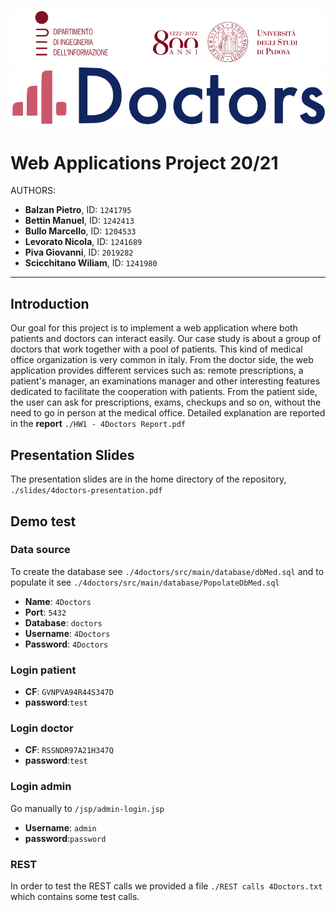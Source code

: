 ![alt text](4doctors/top.png)
![alt text](4doctors/logo.png)

# Web Applications Project 20/21

AUTHORS:

- **Balzan Pietro**, ID: `1241795`
- **Bettin Manuel**, ID: `1242413`
- **Bullo Marcello**, ID: `1204533`
- **Levorato Nicola**, ID: `1241689`
- **Piva Giovanni**, ID: `2019282`
- **Scicchitano Wiliam**, ID: `1241980`

---------------------


## Introduction
Our goal for this project is to implement a web application where both patients and doctors can interact easily. Our case study is about a group of doctors that work together with a pool of patients. This kind of medical office organization is very common in italy. From the doctor side, the web application provides different services such as: remote prescriptions, a patient's manager, an examinations manager and other interesting features dedicated to facilitate the cooperation with patients. From the patient side, the user can ask for prescriptions, exams, checkups and so on, without the need to go in person at the medical office. Detailed explanation are reported in the **report** `./HW1 - 4Doctors Report.pdf`

## Presentation Slides 
The presentation slides are in the home directory of the repository, `./slides/4doctors-presentation.pdf`
 
## Demo test

### Data source
To create the database see `./4doctors/src/main/database/dbMed.sql` and to populate it see `./4doctors/src/main/database/PopolateDbMed.sql`

- **Name**: `4Doctors`
- **Port**: `5432`
- **Database**: `doctors`
- **Username**: `4Doctors`
- **Password**: `4Doctors`

### Login patient
- **CF**: `GVNPVA94R44S347D`
- **password**:`test`

### Login doctor
- **CF**: `RSSNDR97A21H347Q`
- **password**:`test`

### Login admin
Go manually to `/jsp/admin-login.jsp`

- **Username**: `admin`
- **password**:`password`


### REST
In order to test the REST calls we provided a file `./REST calls 4Doctors.txt` which contains some test calls.





